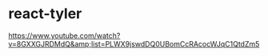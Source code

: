 # react-tyler
https://www.youtube.com/watch?v=8GXXGJRDMdQ&amp;list=PLWX9jswdDQ0UBomCcRAcocWJqC1QtdZm5
